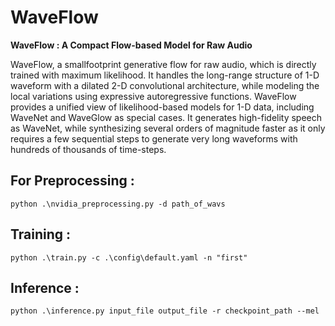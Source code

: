# WaveFlow
**WaveFlow : A Compact Flow-based Model for Raw Audio**

WaveFlow, a smallfootprint generative flow for raw audio, which is directly trained with maximum likelihood. It handles the long-range structure of 1-D waveform with a dilated 2-D convolutional architecture, while modeling the local variations using expressive autoregressive functions. WaveFlow provides a unified view of likelihood-based models for 1-D data, including WaveNet and WaveGlow as special cases. It generates high-fidelity speech as WaveNet, while synthesizing several orders of magnitude faster as it only requires a few sequential steps to generate very long waveforms with hundreds of thousands of time-steps.


## For Preprocessing :

```
python .\nvidia_preprocessing.py -d path_of_wavs
```

## Training :

```
python .\train.py -c .\config\default.yaml -n "first"
```

## Inference :

```
python .\inference.py input_file output_file -r checkpoint_path --mel
```

